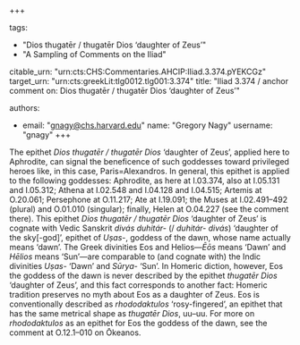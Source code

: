 +++

tags:
- "Dios thugatēr / thugatēr Dios ‘daughter of Zeus’"
- "A Sampling of Comments on the Iliad"

citable_urn: "urn:cts:CHS:Commentaries.AHCIP:Iliad.3.374.pYEKCGz"
target_urn: "urn:cts:greekLit:tlg0012.tlg001:3.374"
title: "Iliad 3.374 / anchor comment on: Dios thugatēr / thugatēr Dios ‘daughter of Zeus’"

authors:
- email: "gnagy@chs.harvard.edu"
  name: "Gregory Nagy"
  username: "gnagy"
+++

<p>The epithet <em>Dios thugatēr / thugatēr Dios</em> ‘daughter of Zeus’, applied here to Aphrodite, can signal the beneficence of such goddesses toward privileged heroes like, in this case, Paris=Alexandros. In general, this epithet is applied to the following goddesses: Aphrodite, as here at I.03.374, also at I.05.131 and I.05.312; Athena at I.02.548 and I.04.128 and I.04.515; Artemis at O.20.061; Persephone at O.11.217; Ate at I.19.091; the Muses at I.02.491–492 (plural) and O.01.010 (singular); finally, Helen at O.04.227 (see the comment there). This epithet <em>Dios thugatēr / thugatēr Dios</em> ‘daughter of Zeus’ is cognate with Vedic Sanskrit<em> divás duhitár-</em> (/ <em>duhitár- divás</em>) ‘daughter of the sky[-god]’, epithet of <em>Uṣas</em>-, goddess of the dawn, whose name actually means ‘dawn’. The Greek divinities Eos and Helios—<em>Ēōs</em> means ‘Dawn’ and <em>Hēlios</em> means ‘Sun’—are comparable to (and cognate with) the Indic divinities <em>Uṣas</em>- ‘Dawn’ and <em>Sūrya</em>- ‘Sun’. In Homeric diction, however, Eos the goddess of the dawn is never described by the epithet <em>thugatēr Dios</em> ‘daughter of Zeus’, and this fact corresponds to another fact: Homeric tradition preserves no myth about Eos as a daughter of Zeus. Eos is conventionally described as <em>rhododaktulos</em> ‘rosy-fingered’, an epithet that has the same metrical shape as <em>thugatēr Dios</em>, uu–uu. For more on <em>rhododaktulos</em> as an epithet for Eos the goddess of the dawn, see the comment at O.12.1–010 on Ōkeanos. </p>